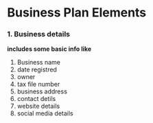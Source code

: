 # Business Plan Elements

### 1. Business details

**includes some basic info like**

1. Business name
2. date registred
3. owner
4. tax file number
5. business address
6. contact detils
7. website details
8. social media details
